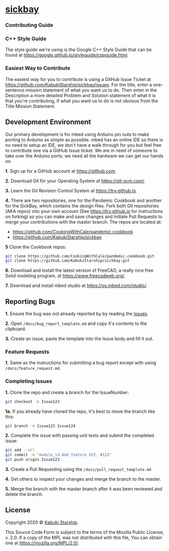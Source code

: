 # [sickbay](../)

### Contributing Guide

### C++ Style Guide

The style guide we're using is the Google C++ Style Guide that can be found at <https://google.github.io/styleguide/cppguide.html>.

### Easiest Way to Contribute

The easiest way for you to contribute is using a GitHub Issue Ticket at <https://github.com/KabukiStarship/sickbay/issues>. For the title, enter a one-sentence mission statement of what you want us to do. Then enter in the Description a more detailed Problem and Solution statement of what it is that you're contributing, if what you want us to do is not obvious from the Title Mission Statement.

## Development Environment

Our primary development is for mbed using Arduino pin outs to make porting to Arduino as simple as possible. mbed has an online IDE so there is no need to setup an IDE, we don't have a walk through for you but feel free to contribute one via a GitHub Issue ticket. We are in need of someone to take over the Arduino ports; we need all the hardware we can get our hands on.

**1.** Sign up for a GitHub account at <https://github.com>.

**2.** Download Git for your Operating System at <https://git-scm.com/>.

**3.** Learn the Git Revision Control System at <https://try.github.io>.

**4.** There are two repositories, one for the Pandemic Cookbook and another for the SickBay, which contains the design files. Fork both Git repositories (AKA repos) into your own account (See <https://try.github.io> for instructions on forking) so you can make and save changes and initiate Pull Requests to merge your contributions with the master branch. The repos are located at:

* <https://github.com/CookingWithCale/pandemic.cookbook>
* <https://github.com/KabukiStarship/sickbay>

**5** Clone the Cookbook repos:

```Bash
git clone https://github.com/CookingWithCale/pandemic.cookbook.git
git clone https://github.com/KabukiStarship/sickbay.git
```

**6.** Download and install the latest version of FreeCAD, a really nice free Solid modeling program, at <https://www.freecadweb.org/>.

**7.** Download and install mbed studio at <https://os.mbed.com/studio/>.

## Reporting Bugs

**1.** Ensure the bug was not already reported by by reading the [Issues](https://github.com/KabukiStarship/sickbay/issues).

**2.** Open `/docs/bug_report_template.md` and copy it's contents to the clipboard.

**3.** Create an issue, paste the template into the Issue body and fill it out.

### Feature Requests

**1.** Same as the instructions for submitting a bug report except with using `/docs/feature_request.md`.

### Completing Issues

**1.** Clone the repo and create a branch for the IssueNumber:

```BASH
git checkout -b Issue123
```

**1a.** If you already have cloned the repo, it's best to move the branch like this:

```Bash
git branch -m Issue123 Issue124
```

**2.** Complete the issue with passing unit tests and submit the completed issue:

```BASH
git add --all
git commit -m "module_id.Add feature XYZ. #123"
git push origin Issue123
```

**3.** Create a Pull Requesting using the `/docs/pull_request_template.md`

**4.** Get others to inspect your changes and merge the branch to the master.

**5.** Merge the branch with the master branch after it was been reviewed and delete the branch.

## License

Copyright 2020 © [Kabuki Starship](https://kabukistarship.com).

This Source Code Form is subject to the terms of the Mozilla Public License, v. 2.0. If a copy of the MPL was not distributed with this file, You can obtain one at <https://mozilla.org/MPL/2.0/>.
